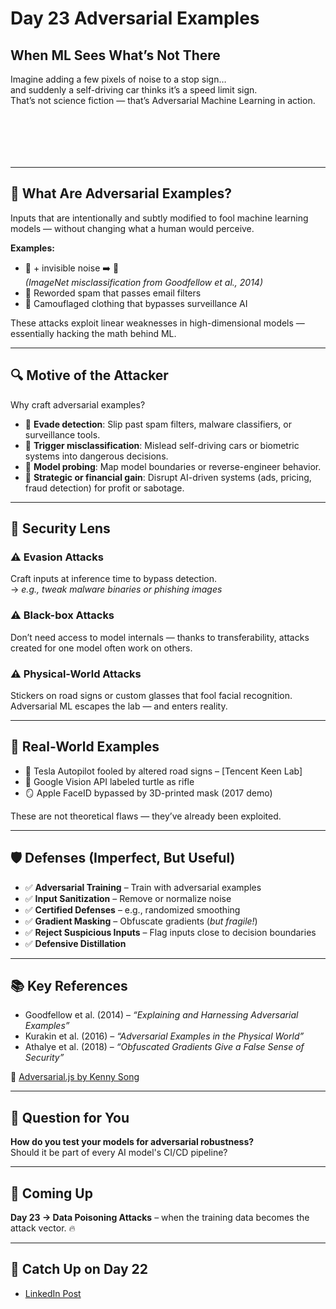 # Day 23 Adversarial Examples

## When ML Sees What’s Not There

Imagine adding a few pixels of noise to a stop sign…  
and suddenly a self-driving car thinks it’s a speed limit sign.  
That’s not science fiction — that’s Adversarial Machine Learning in action.

<div><figure><img src="images/day23-1-poster.jpg" alt=""><figcaption></figcaption></figure> <figure><img src="images/day23-2-poster.jpg" alt=""><figcaption></figcaption></figure> <figure><img src="images/day23-3-poster.png" alt=""><figcaption></figcaption></figure> <figure><img src="images/day23-4-poster.png" alt=""><figcaption></figcaption></figure> <figure><img src="images/day23-5-poster.png" alt=""><figcaption></figcaption></figure><figure><img src="images/day23-6-poster.png" alt=""><figcaption></figcaption></figure></div>

---

## 🎯 What Are Adversarial Examples?

Inputs that are intentionally and subtly modified to fool machine learning models — without changing what a human would perceive.

**Examples:**

- 🐼 + invisible noise ➡️ 🦍  
  *(ImageNet misclassification from Goodfellow et al., 2014)*
- 📝 Reworded spam that passes email filters
- 📸 Camouflaged clothing that bypasses surveillance AI

These attacks exploit linear weaknesses in high-dimensional models — essentially hacking the math behind ML.

---

## 🔍 Motive of the Attacker

Why craft adversarial examples?

- 🎯 **Evade detection**: Slip past spam filters, malware classifiers, or surveillance tools.
- 🎯 **Trigger misclassification**: Mislead self-driving cars or biometric systems into dangerous decisions.
- 🎯 **Model probing**: Map model boundaries or reverse-engineer behavior.
- 🎯 **Strategic or financial gain**: Disrupt AI-driven systems (ads, pricing, fraud detection) for profit or sabotage.

---

## 🔐 Security Lens

### ⚠️ Evasion Attacks

Craft inputs at inference time to bypass detection.  
→ *e.g., tweak malware binaries or phishing images*

### ⚠️ Black-box Attacks

Don’t need access to model internals — thanks to transferability, attacks created for one model often work on others.

### ⚠️ Physical-World Attacks

Stickers on road signs or custom glasses that fool facial recognition.  
Adversarial ML escapes the lab — and enters reality.

---

## 🧪 Real-World Examples

- 🔧 Tesla Autopilot fooled by altered road signs – [Tencent Keen Lab]
- 🐢 Google Vision API labeled turtle as rifle
- 🪞 Apple FaceID bypassed by 3D-printed mask (2017 demo)

These are not theoretical flaws — they’ve already been exploited.

---

## 🛡 Defenses (Imperfect, But Useful)

- ✅ **Adversarial Training** – Train with adversarial examples  
- ✅ **Input Sanitization** – Remove or normalize noise  
- ✅ **Certified Defenses** – e.g., randomized smoothing  
- ✅ **Gradient Masking** – Obfuscate gradients (*but fragile!*)  
- ✅ **Reject Suspicious Inputs** – Flag inputs close to decision boundaries  
- ✅ **Defensive Distillation**

---

## 📚 Key References

- Goodfellow et al. (2014) – *“Explaining and Harnessing Adversarial Examples”*
- Kurakin et al. (2016) – *“Adversarial Examples in the Physical World”*
- Athalye et al. (2018) – *“Obfuscated Gradients Give a False Sense of Security”*

🔗 [Adversarial.js by Kenny Song](https://kennysong.github.io/adversarial.js/)

---

## 💬 Question for You

**How do you test your models for adversarial robustness?**  
Should it be part of every AI model's CI/CD pipeline?

---

## 📅 Coming Up

**Day 23 → Data Poisoning Attacks** – when the training data becomes the attack vector. 🔥

---

## 🔗 Catch Up on Day 22

- [LinkedIn Post](https://www.linkedin.com/posts/mohd--arif_100daysofaisec-100daysofaisec-aisecurity-activity-7328488388116774915-AdyP)
